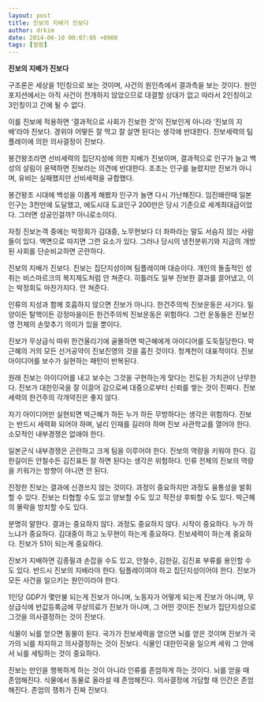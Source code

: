 ```yaml
---
layout: post
title: 진보의 지배가 진보다
author: drkim
date: 2014-06-10 00:07:05 +0900
tags: [컬럼]
---
```

**진보의 지배가 진보다** 

  


구조론은 세상을 1인칭으로 보는 것이며, 사건의 원인측에서 결과측을 보는 것이다. 원인 포지션에서는 아직 사건이 전개하지 않았으므로 대결할 상대가 없고 따라서 2인칭이고 3인칭이고 간에 될 수 없다. 

  


이를 진보에 적용하면 ‘결과적으로 사회가 진보한 것’이 진보인게 아니라 ‘진보의 지배’라야 진보다. 경위야 어떻든 잘 먹고 잘 살면 된다는 생각에 반대한다. 진보세력의 팀플레이에 의한 의사결정이 진보다. 

  


봉건왕조라면 선비세력의 집단지성에 의한 지배가 진보이며, 결과적으로 인구가 늘고 백성의 살림이 윤택하면 진보라는 의견에 반대한다. 조조는 인구를 늘렸지만 진보가 아니며, 유비는 실패했지만 선비세력을 규합했다. 

  


봉건왕조 시대에 백성을 이롭게 해봤자 인구가 늘면 다시 가난해진다. 임진왜란때 일본 인구는 3천만에 도달했고, 에도시대 도쿄인구 200만은 당시 기준으로 세계최대급이었다. 그러면 성공인걸까? 아니로소이다. 

  


자칭 진보논객 중에는 박정희가 김대중, 노무현보다 더 좌파라는 말도 서슴지 않는 사람들이 있다. 액면으로 따지면 그런 요소가 있다. 그러나 당시의 냉전분위기와 지금의 개방된 사회를 단순비교하면 곤란하다. 

  


진보의 지배가 진보다. 진보는 집단지성이며 팀플레이며 대승이다. 개인의 돌출적인 성취는 비스마르크의 복지제도처럼 안 쳐준다. 히틀러도 일부 진보한 결과를 끌어냈고, 이는 박정희도 마찬가지다. 안 쳐준다. 

  


인류의 지성과 함께 호흡하지 않으면 진보가 아니다. 한건주의씩 진보운동은 사기다. 밀양이든 탈핵이든 강정마을이든 한건주의씩 진보운동은 위험하다. 그런 운동들은 진보진영 전체의 손맞추기 의미가 있을 뿐이다. 

  


진보가 무상급식 따위 한건올리기에 골몰하면 박근혜에게 아이디어를 도둑질당한다. 박근혜의 거의 모든 선거공약이 진보진영의 것을 훔친 것이다. 청계천이 대표적이다. 진보 아이디어를 보수가 실현하는 패턴이 반복된다. 

  


원래 진보는 아이디어를 내고 보수는 그것을 구현하는게 맞다는 전도된 가치관이 난무한다. 진보가 대한민국을 잘 이끌어 감으로써 대중으로부터 신뢰를 쌓는 것이 진짜다. 진보세력의 한건주의 각개약진은 좋지 않다. 

  


자기 아이디어만 실현되면 박근혜가 하든 누가 하든 무방하다는 생각은 위험하다. 진보는 반드시 세력화 되어야 하며, 널리 인재를 길러야 하며 진보 사관학교를 열어야 한다. 소모적인 내부경쟁은 없애야 한다. 

  


일본군식 내부경쟁은 곤란하고 크게 팀을 이루어야 한다. 진보의 역량을 키워야 한다. 김한길이든 안철수든 김진표든 잘 하면 된다는 생각은 위험하다. 인류 전체의 진보의 역량을 키워가는 방향이 아니면 안 된다. 

  


진정한 진보는 결과에 신경쓰지 않는 것이다. 과정이 중요하지만 과정도 융통성을 발휘할 수 있다. 진보는 타협할 수도 있고 양보할 수도 있고 작전상 후퇴할 수도 있다. 박근혜의 몰락을 방치할 수도 있다. 

  


분명히 말한다. 결과는 중요하지 않다. 과정도 중요하지 않다. 시작이 중요하다. 누가 하느냐가 중요하다. 김대중이 하고 노무현이 하는게 중요하다. 진보세력이 하는게 중요하다. 진보가 51이 되는게 중요하다. 

  


진보가 지배하면 김종필과 손잡을 수도 있고, 안철수, 김한길, 김진표 부류를 용인할 수도 있다. 반드시 진보의 지배라야 한다. 팀플레이여야 하고 집단지성이어야 한다. 진보가 모든 사건을 일으키는 원인이라야 한다. 

  


1인당 GDP가 몇만불 되는게 진보가 아니며, 노동자가 어떻게 되는게 진보가 아니며, 무상급식에 반값등록금에 무상의료가 진보가 아니며, 그 어떤 것이든 진보가 집단지성으로 그것을 의사결정하는 것이 진보다. 

  


식물이 뇌를 얻으면 동물이 된다. 국가가 진보세력을 얻으면 뇌를 얻은 것이며 진보가 국가의 뇌를 차지하고 의사결정하는 것이 진보다. 식물인 대한민국을 일으켜 세워 그 안에서 뇌를 세팅하는 것이 중요하다.

  


진보는 만인을 행복하게 하는 것이 아니라 인류를 존엄하게 하는 것이다. 뇌를 얻을 때 존엄해진다. 식물에서 동물로 올라설 때 존엄해진다. 의사결정에 가담할 때 인간은 존엄해진다. 존엄의 쟁취가 진짜 진보다.